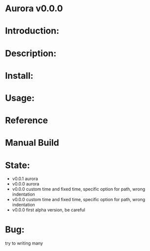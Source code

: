 Aurora v0.0.0
=============
Introduction:
=============

Description:
============

Install:
========

Usage:
======

Reference
=========

Manual Build
============

State:
======
* v0.0.1 aurora
* v0.0.0 aurora
* v0.0.0 custom time and fixed time, specific option for path, wrong indentation
* v0.0.0 custom time and fixed time, specific option for path, wrong indentation
* v0.0.0 first alpha version, be careful

Bug:
====
try to writing many


